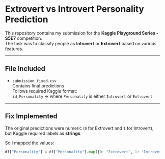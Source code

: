 # Extrovert vs Introvert Personality Prediction

This repository contains my submission for the **Kaggle Playground Series - S5E7** competition.  
The task was to classify people as **Introvert** or **Extrovert** based on various features.

---

## File Included

- `submission_fixed.csv`  
  Contains final predictions  
  Follows required Kaggle format:  
  `id,Personality` → where `Personality` is either `Introvert` or `Extrovert`

---

## Fix Implemented

The original predictions were numeric (`0` for Extrovert and `1` for Introvert),  
but Kaggle required labels as **strings**.

So I mapped the values:
```python
df["Personality"] = df["Personality"].map({0: "Extrovert", 1: "Introvert"})

